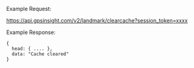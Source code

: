 Example Request:

https://api.gpsinsight.com/v2/landmark/clearcache?session_token=xxxx

Example Response:

    {
      head: { .... },
      data: "Cache cleared"
    }
